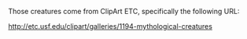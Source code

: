 Those creatures come from ClipArt ETC, specifically the following URL:

  http://etc.usf.edu/clipart/galleries/1194-mythological-creatures

